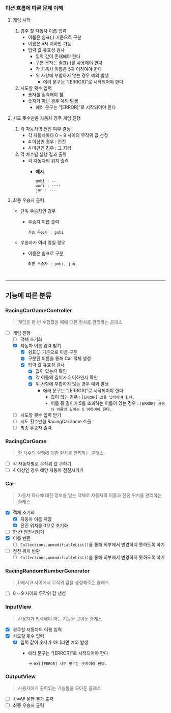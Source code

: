 ### 미션 흐름에 따른 문제 이해

1. 게임 시작
    1. 경주 할 자동차 이름 입력
        - 이름은 쉼표(,) 기준으로 구분
        - 이름은 5자 이하만 가능
        - 입력 값 유효성 검사
            - 입력 값이 존재해야 한다
            - 구분 문자는 쉼표(,)를 사용해야 한다
            - 각 자동차 이름은 5자 이하여야 한다
            - 위 사항에 부합하지 않는 경우 예외 발생
                - 에러 문구는 “[ERROR]”로 시작되어야 한다
    2. 시도할 횟수 입력
        - 숫자를 입력해야 함
        - 숫자가 아닌 경우 예외 발생
            - 에러 문구는 “[ERROR]”로 시작되어야 한다

1. 시도 횟수만큼 자동차 경주 게임 진행
    1. 각 자동차의 전진 여부 결정
        - 각 자동차마다 0 ~ 9 사이의 무작위 값 선정
        - 4 이상인 경우 : 전진
        - 4 미만인 경우 : 그 자리
    2. 각 차수별 실행 결과 출력
        - 각 자동차의 위치 출력
            - **예시**

                ```
                pobi : --
                woni : ----
                jun : ---
                ```


1. 최종 우승자 출력
    - 단독 우승자인 경우
        - 우승자 이름 출력

            ```
            최종 우승자 : pobi
            ```

    - 우승자가 여러 명일 경우
        - 이름은 쉼표로 구분

            ```
            최종 우승자 : pobi, jun
            ```

<br>

---
## 기능에 따른 분류
### RacingCarGameController

> 게임을 한 번 수행했을 때에 대한 절차를 관리하는 클래스

- [ ]  게임 진행
    - [ ]  객체 초기화
    - [x]  자동차 이름 입력 받기
        - [x]  쉼표(,) 기준으로 이름 구분
        - [x]  구분된 이름을 통해 Car 객체 생성
        - [x]  입력 값 유효성 검사
            - [x]  값이 있는지 확인
            - [x]  각 이름의 길이가 5 이하인지 확인
            - [x]  위 사항에 부합하지 않는 경우 예외 발생
                - 에러 문구는 “[ERROR]”로 시작되어야 한다
                    - 값이 없는 경우 : `[ERROR] 값을 입력해야 한다.`
                    - 이름 중 길이가 5를 초과하는 이름이 있는 경우 : `[ERROR] 자동차 이름의 길이는 5 이하여야 한다.`
    - [ ]  시도할 횟수 입력 받기
    - [ ]  시도 횟수만큼 RacingCarGame 호출
    - [ ]  최종 우승자 출력

### RacingCarGame

> 한 차수의 실행에 대한 절차를 관리하는 클래스

- [ ]  각 자동차별로 무작위 값 구하기
- [ ]  4 이상인 경우 해당 자동차 전진시키기

### Car

> 자동차 하나에 대한 정보를 담는 객체로 자동차의 이름과 전진 위치를 관리하는 클래스

- [x]  객체 초기화
    - [x]  자동차 이름 저장
    - [x]  전진 위치를 0으로 초기화
- [ ]  한 칸 전진시키기
- [x]  이름 반환
    - [ ]  `Collections.unmodifiableList()`을 통해 외부에서 변경하지 못하도록 하기
- [ ]  전진 위치 반환
    - [ ]  `Collections.unmodifiableList()`을 통해 외부에서 변경하지 못하도록 하기

### Racing**RandomNumberGenerator**

> 0에서 9 사이에서 무작위 값을 생성해주는 클래스

- [ ]  0 ~ 9 사이의 무작위 값 생성

### **InputView**

> 사용자가 입력해야 하는 기능을 모아둔 클래스

- [x]  경주할 자동차의 이름 입력
- [x]  시도할 횟수 입력
    - [x]  입력 값이 숫자가 아니라면 예외 발생
        - 에러 문구는 “[ERROR]”로 시작되어야 한다

          → ex) `[ERROR] 시도 횟수는 숫자여야 한다.`


### **OutputView**

> 사용자에게 출력되는 기능들을 모아둔 클래스

- [ ]  차수별 실행 결과 출력
- [ ]  최종 우승자 출력
